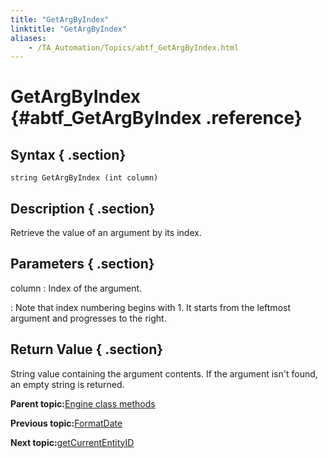 ```yaml
--- 
title: "GetArgByIndex"
linktitle: "GetArgByIndex"
aliases: 
    - /TA_Automation/Topics/abtf_GetArgByIndex.html
---
```

# GetArgByIndex {#abtf_GetArgByIndex .reference}

## Syntax { .section}

`string GetArgByIndex (int column)`

## Description { .section}

Retrieve the value of an argument by its index.

## Parameters { .section}

column
:   Index of the argument.

:   Note that index numbering begins with 1. It starts from the leftmost argument and progresses to the right.

## Return Value { .section}

String value containing the argument contents. If the argument isn't found, an empty string is returned.

**Parent topic:**[Engine class methods](../../TA_Automation/Topics/abtf_Engine_classes.html)

**Previous topic:**[FormatDate](../../TA_Automation/Topics/abtf_FormatDate.html)

**Next topic:**[getCurrentEntityID](../../TA_Automation/Topics/abtf_getCurrentEntityID.html)

